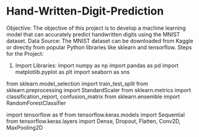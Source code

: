 # Hand-Written-Digit-Prediction
Objective:
The objective of this project is to develop a machine learning model that can accurately predict handwritten digits using the MNIST dataset.
Data Source:
The MNIST dataset can be downloaded from Kaggle or directly from popular Python libraries like sklearn and tensorflow.
Steps for the Project:
1. Import Libraries:
import numpy as np
import pandas as pd
import matplotlib.pyplot as plt
import seaborn as sns

from sklearn.model_selection import train_test_split
from sklearn.preprocessing import StandardScaler
from sklearn.metrics import classification_report, confusion_matrix
from sklearn.ensemble import RandomForestClassifier

import tensorflow as tf
from tensorflow.keras.models import Sequential
from tensorflow.keras.layers import Dense, Dropout, Flatten, Conv2D, MaxPooling2D
